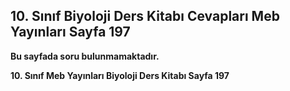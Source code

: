 ## 10. Sınıf Biyoloji Ders Kitabı Cevapları Meb Yayınları Sayfa 197

**Bu sayfada soru bulunmamaktadır.**

**10. Sınıf Meb Yayınları Biyoloji Ders Kitabı Sayfa 197**